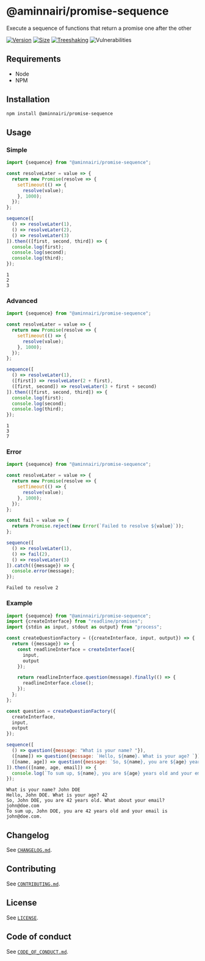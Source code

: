 # @aminnairi/promise-sequence

Execute a sequence of functions that return a promise one after the other

[![Version](https://badgen.net/badge/npm/0.1.0/green)](https://www.npmjs.com/package/@aminnairi/promise-sequence/v/0.1.0) [![Size](https://badgen.net/bundlephobia/minzip/@aminnairi/promise-sequence@0.1.0)](https://bundlephobia.com/package/@aminnairi/promise-sequence@0.1.0) [![Treeshaking](https://badgen.net/bundlephobia/tree-shaking/@aminnairi/promise-sequence@0.1.0)](https://bundlephobia.com/package/@aminnairi/promise-sequence@0.1.0) ![Vulnerabilities](https://badgen.net/snyk/aminnairi/promise-sequence)

## Requirements

- Node
- NPM

## Installation

```bash
npm install @aminnairi/promise-sequence
```

## Usage

### Simple

```javascript
import {sequence} from "@aminnairi/promise-sequence";

const resolveLater = value => {
  return new Promise(resolve => {
    setTimeout(() => {
      resolve(value);
    }, 1000);
  });
};

sequence([
  () => resolveLater(1),
  () => resolveLater(2),
  () => resolveLater(3)
]).then(([first, second, third]) => {
  console.log(first);
  console.log(second);
  console.log(third);
});
```

```
1
2
3
```

### Advanced


```javascript
import {sequence} from "@aminnairi/promise-sequence";

const resolveLater = value => {
  return new Promise(resolve => {
    setTimeout(() => {
      resolve(value);
    }, 1000);
  });
};

sequence([
  () => resolveLater(1),
  ([first]) => resolveLater(2 + first),
  ([first, second]) => resolveLater(3 + first + second)
]).then(([first, second, third]) => {
  console.log(first);
  console.log(second);
  console.log(third);
});
```

```
1
3
7
```

### Error

```javascript
import {sequence} from "@aminnairi/promise-sequence";

const resolveLater = value => {
  return new Promise(resolve => {
    setTimeout(() => {
      resolve(value);
    }, 1000);
  });
};

const fail = value => {
  return Promise.reject(new Error(`Failed to resolve ${value}`));
};

sequence([
  () => resolveLater(1),
  () => fail(2),
  () => resolveLater(3)
]).catch(({message}) => {
  console.error(message);
});
```

```
Failed to resolve 2
```

### Example

```javascript
import {sequence} from "@aminnairi/promise-sequence";
import {createInterface} from "readline/promises";
import {stdin as input, stdout as output} from "process";

const createQuestionFactory = ({createInterface, input, output}) => {
  return ({message}) => {
    const readlineInterface = createInterface({
      input,
      output
    });

    return readlineInterface.question(message).finally(() => {
      readlineInterface.close();
    });
  };
};

const question = createQuestionFactory({
  createInterface,
  input,
  output
});

sequence([
  () => question({message: "What is your name? "}),
  ([name]) => question({message: `Hello, ${name}. What is your age? `}),
  ([name, age]) => question({message: `So, ${name}, you are ${age} years old. What about your email? `})
]).then(([name, age, email]) => {
  console.log(`To sum up, ${name}, you are ${age} years old and your email is ${email}.`);
});
```

```
What is your name? John DOE
Hello, John DOE. What is your age? 42
So, John DOE, you are 42 years old. What about your email? john@doe.com
To sum up, John DOE, you are 42 years old and your email is john@doe.com.
```

## Changelog

See [`CHANGELOG.md`](https://github.com/aminnairi/promise-sequence/blob/production/CHANGELOG.md).

## Contributing

See [`CONTRIBUTING.md`](https://github.com/aminnairi/promise-sequence/blob/production/CONTRIBUTING.md).

## License

See [`LICENSE`](https://github.com/aminnairi/promise-sequence/blob/production/LICENSE).

## Code of conduct

See [`CODE_OF_CONDUCT.md`](https://github.com/aminnairi/promise-sequence/blob/production/CODE_OF_CONDUCT.md).
